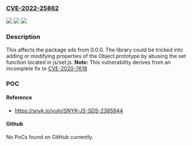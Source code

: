### [CVE-2022-25862](https://cve.mitre.org/cgi-bin/cvename.cgi?name=CVE-2022-25862)
![](https://img.shields.io/static/v1?label=Product&message=sds&color=blue)
![](https://img.shields.io/static/v1?label=Version&message=n%2Fa&color=blue)
![](https://img.shields.io/static/v1?label=Vulnerability&message=Prototype%20Pollution&color=brighgreen)

### Description

This affects the package sds from 0.0.0. The library could be tricked into adding or modifying properties of the Object.prototype by abusing the set function located in js/set.js. **Note:** This vulnerability derives from an incomplete fix to [CVE-2020-7618](https://security.snyk.io/vuln/SNYK-JS-SDS-564123)

### POC

#### Reference
- https://snyk.io/vuln/SNYK-JS-SDS-2385944

#### Github
No PoCs found on GitHub currently.

